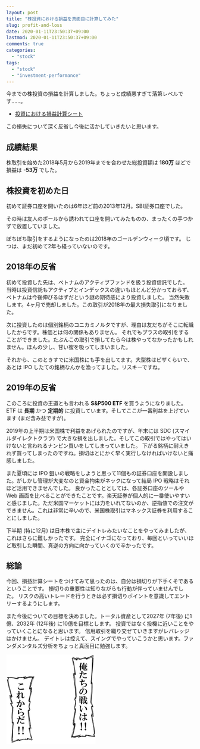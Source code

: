 ```yaml
---
layout: post
title: "株投資における損益を真面目に計算してみた"
slug: profit-and-loss
date: 2020-01-11T23:50:37+09:00
lastmod: 2020-01-11T23:50:37+09:00
comments: true
categories:
  - "stock"
tags:
  - "stock"
  - "investment-performance"
---
```


今までの株投資の損益を計算しました。ちょっと成績悪すぎて落第レベルです……。

- [投資における損益計算シート](https://docs.google.com/spreadsheets/d/1U6vwpXWB5lR9FtSiTgY9JCDhNz3wELyLojiwEzbnnjA/edit?usp=sharing)

この損失について深く反省し今後に活かしていきたいと思います。

## 成績結果
株取引を始めた2018年5月から2019年までを合わせた総投資額は **180万** ほどで損益は **-53万** でした。

## 株投資を初めた日
初めて証券口座を開いたのは6年ほど前の2013年12月。SBI証券口座でした。

その時は友人のポールから誘われて口座を開いてみたものの、まったくの手つかずで放置していました。

ぼちぼち取引をするようになったのは2018年のゴールデンウィーク頃です。
じつは、まだ初めて2年も経っていないのです。

## 2018年の反省
初めて投資した先は、ベトナムのアクティブファンドを扱う投資信託でした。
当時は投資信託もアクティブとインデックスの違いもほとんど分かっておらず、ベトナムは今後伸びるはずだという謎の期待感により投資しました。
当然失敗します。4ヶ月で売却しました。この取引が2018年の最大損失取引になりました。

次に投資したのは個別銘柄のコニカミノルタですが、理由は友だちがそこに転職したからです。株価とは何の関係もありません。
それでもプラスの取引をすることができました。たぶんこの取引で損してたら今は株やってなかったかもしれません。ほんの少し、甘い蜜を吸ってしまいました。

それから、このときすでに米国株にも手を出してます。大型株はビザくらいで、あとは IPO したての銘柄なんかを漁ってました。リスキーですね。

## 2019年の反省
このころに投資の王道とも言われる **S&P500 ETF** を買うようになりました。ETF は **長期** かつ **定期的** に投資しています。そしてここが一番利益を上げています (まだ含み益ですが)。

2019年の上半期は米国株で利益をあげられたのですが、年末には SDC (スマイルダイレクトクラブ) で大きな損を出しました。そしてこの取引ではやってはいけないと言われるナンピン買いをしてしまっていました。
下がる銘柄に耐えきれず買ってしまったのですね。損切はとにかく早く実行しなければいけないと痛感しました。

また夏頃には IPO 狙いの戦略をしようと思って11個もの証券口座を開設しました。がしかし管理が大変なのと資金拘束がネックになって結局 IPO 戦略はそれほど活用できませんでした。
良かったこととしては、各証券口座のツールや Web 画面を比べることができたことです。楽天証券が個人的に一番使いやすいと感じました。ただ米国マーケットには力をいれてないのか、逆指値での注文ができません。これは非常に辛いので、米国株取引はマネックス証券を利用することにしました。

下半期 (特に12月) は日本株で主にデイトレみたいなことをやってみましたが、これはさらに難しかったです。
完全にイナゴになっており、毎回といっていいほど取引した瞬間、真逆の方向に向かっていくので辛かったです。

## 総論
今回、損益計算シートをつけてみて思ったのは、自分は損切りが下手くそであるということです。
損切りの重要性は知りながらも行動が伴っていませんでした。
リスクの高いトレードを行うときは必ず損切りポイントを意識してエントリーするようにします。

また今後についての目標を決めました。トータル資産として2027年 (7年後) に1億、2032年 (12年後) に10億を目標とします。
投資ではなく投機に近いことをやっていくことになると思います。
信用取引を織り交ぜていきますがレバレッジはかけません。
デイトレは控えて、スイングでやっていこうかと思います。ファンダメンタルズ分析をちょっと真面目に勉強します。

![oretachi](/images/2020/01/oretachi.png)
